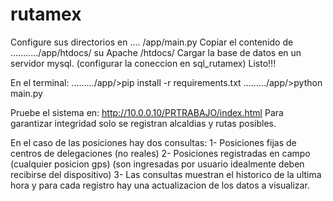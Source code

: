 # rutamex
Configure sus directorios en .... /app/main.py
Copiar el contenido de .........../app/htdocs/  su Apache /htdocs/
Cargar la base de datos en un servidor mysql.  (configurar la coneccion en sql_rutamex)
Listo!!!

En el terminal:
........./app/>pip install -r requirements.txt
........./app/>python main.py

Pruebe el sistema en:
http://10.0.0.10/PRTRABAJO/index.html
Para garantizar integridad solo se registran alcaldias y rutas posibles.


En el caso de las posiciones hay dos consultas:
1- Posiciones fijas de centros de delegaciones (no reales)
2- Posiciones registradas en campo (cualquier posicion gps) (son ingresadas por usuario idealmente deben recibirse del dispositivo)
3- Las consultas muestran el historico de la ultima hora y para cada registro hay una actualizacion de los datos a visualizar.




